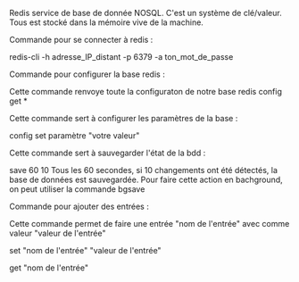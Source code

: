 Redis service de base de donnée NOSQL. C'est un système de clé/valeur. Tous est stocké dans la mémoire vive de la machine.

Commande pour se connecter à redis : 

redis-cli -h adresse_IP_distant -p 6379 -a ton_mot_de_passe

Commande pour configurer la base redis :

Cette commande renvoye toute la configuraton de notre base redis 
config get *

Cette commande sert à configurer les paramètres de la base :

config set paramètre "votre valeur"

Cette commande sert à sauvegarder l'état de la bdd :

save 60 10
Tous les 60 secondes, si 10 changements ont été détectés, la base de données est sauvegardée.
Pour faire cette action en bachground, on peut utiliser la commande bgsave

Commande pour ajouter des entrées : 

Cette commande permet de faire une entrée "nom de l'entrée" avec comme valeur "valeur de l'entrée"

set "nom de l'entrée" "valeur de l'entrée" 

get "nom de l'entrée"
